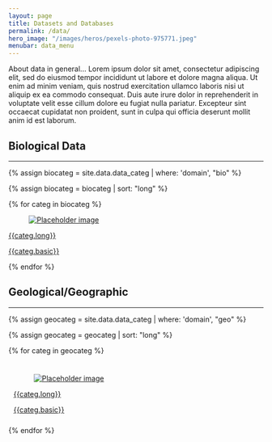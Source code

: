 ```yaml
---
layout: page
title: Datasets and Databases 
permalink: /data/
hero_image: "/images/heros/pexels-photo-975771.jpeg"
menubar: data_menu
---
```


About data in general... Lorem ipsum dolor sit amet, consectetur adipiscing elit, sed do eiusmod tempor incididunt ut labore et dolore magna aliqua. Ut enim ad minim veniam, quis nostrud exercitation ullamco laboris nisi ut aliquip ex ea commodo consequat. Duis aute irure dolor in reprehenderit in voluptate velit esse cillum dolore eu fugiat nulla pariatur. Excepteur sint occaecat cupidatat non proident, sunt in culpa qui officia deserunt mollit anim id est laborum.

## Biological Data

* * * 


{% assign biocateg = site.data.data_categ | where: 'domain', "bio"  %}

{% assign biocateg = biocateg | sort: "long" %}

<div class="grid is-col-min-9">

{% for categ in biocateg %}

<div class="cell">
<a href="{{site.url}}{{site.baseurl}}/data/{{categ.id}}.html">
<div class="card">
  <div class="card-image">
    <figure class="image is-4by3">
      <img
        src="{{site.url}}{{site.baseurl}}/{{categ.image}}"
        alt="Placeholder image"
      />
    </figure>
  </div>
  <div class="card-content">
    <div class="media">
      <div class="media-content">
        <p class="title is-6">{{categ.long}}</p>
      </div>
    </div>
    <div class="content categdescription">
	{{categ.basic}}
    </div>
  </div>
</div>
</a>

</div>

{% endfor %}

</div>


## Geological/Geographic

* * *

{% assign geocateg = site.data.data_categ | where: 'domain', "geo"  %}

{% assign geocateg = geocateg | sort: "long" %}


<div class="tile is-ancestor" style="flex-wrap: wrap;">

{% for categ in geocateg %}

<div class="tile is-4" style="padding: 10px">
<div class="card">
  <a href="{{site.url}}{{site.baseurl}}/data/{{categ.id}}.html">
  <div class="card-image">
    <figure class="image is-4by3">
      <img
        src="{{site.url}}{{site.baseurl}}/{{categ.image}}"
        alt="Placeholder image"
      />
    </figure>
  </div>
  </a>
  <a href="{{site.url}}{{site.baseurl}}/data/{{categ.id}}.html">
  <div class="card-content">
    <div class="media">
      <div class="media-content">
        <p class="title is-5">{{categ.long}}</p>
      </div>
    </div>
    <div class="content">
	{{categ.basic}}
    </div>
  </div>
  </a>
</div>

</div>

{% endfor %}

</div>
